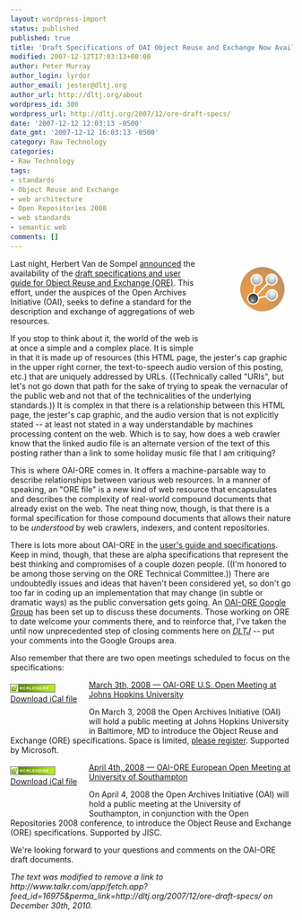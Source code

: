 ```yaml
---
layout: wordpress-import
status: published
published: true
title: 'Draft Specifications of OAI Object Reuse and Exchange Now Available'
modified: 2007-12-12T17:03:13+00:00
author: Peter Murray
author_login: lyrdor
author_email: jester@dltj.org
author_url: http://dltj.org/about
wordpress_id: 300
wordpress_url: http://dltj.org/2007/12/ore-draft-specs/
date: '2007-12-12 12:03:13 -0500'
date_gmt: '2007-12-12 16:03:13 -0500'
category: Raw Technology
categories:
- Raw Technology
tags:
- standards
- Object Reuse and Exchange
- web architecture
- Open Repositories 2008
- web standards
- semantic web
comments: []
---
```

<p><img alt="ORE logo" src="/wp-content/uploads/2007/12/ore_logo_e_80.png" width="80" height="80" style="float: right; padding: 1em 1em 5em 5em;" />Last night, Herbert Van de Sompel <a href="http://www.openarchives.org/pipermail/oai-implementers/2007-December/001788.html" title="&#039release of alpha OAI-ORE documents&#039; posting to OAI-implementers mailing list">announced</a> the availability of the <a href="http://openarchives.org/ore/toc" title="OAI-ORE Table of Contents to Specifications and User Guide">draft specifications and user guide for Object Reuse and Exchange (ORE)</a>.  This effort, under the auspices of the Open Archives Initiative (OAI), seeks to define a standard for the description and exchange of aggregations of web resources.      </p>
<p>If you stop to think about it, the world of the web is at once a simple and a complex place.  It is simple in that it is made up of resources (this HTML page, the jester's cap graphic in the upper right corner, the <span class="removed_link" title="http://www.talkr.com/app/fetch.app?feed_id=16975&amp;perma_link=http://dltj.org/2007/12/ore-draft-specs/">text-to-speech audio version of this posting</span>, etc.) that are uniquely addressed by URLs. ((Technically called "URIs", but let's not go down that path for the sake of trying to speak the vernacular of the public web and not that of the technicalities of the underlying standards.))  It is complex in that there is a relationship between this HTML page, the jester's cap graphic, and the audio version that is not explicitly stated -- at least not stated in a way understandable by machines processing content on the web.  Which is to say, how does a web crawler know that the linked audio file is an alternate version of the text of this posting rather than a link to some holiday music file that I am critiquing?  </p>
<p>This is where OAI-ORE comes in.  It offers a machine-parsable way to describe relationships between various web resources.  In a manner of speaking, an "ORE file" is a new kind of web resource that encapsulates and describes the complexity of real-world compound documents that already exist on the web.  The neat thing now, though, is that there is a formal specification for those compound documents that allows their nature to be <em>understood</em> by web crawlers, indexers, and content repositories.</p>
<p>There is lots more about OAI-ORE in the <a href="http://openarchives.org/ore/toc" title="OAI-ORE Table of Contents to Specifications and User Guide">user's guide and specifications</a>.  Keep in mind, though, that these are alpha specifications that represent the best thinking and compromises of a couple dozen people.  ((I'm honored to be among those serving on the ORE Technical Committee.))  There are undoubtedly issues and ideas that haven't been considered yet, so don't go too far in coding up an implementation that may change (in subtle or dramatic ways) as the public conversation gets going.  An <a href="http://groups.google.com/group/oai-ore" title="OAI-ORE Google Group">OAI-ORE Google Group</a> has been set up to discuss these documents.  Those working on ORE to date welcome your comments there, and to reinforce that, I've taken the until now unprecedented step of closing comments here on <acronym title="Disruptive Library Technology Jester"><i>DLTJ</i></acronym> -- put your comments into the Google Groups area.</p>
<p>Also remember that there are two open meetings scheduled to focus on the specifications:</p>
<div class="vevent" id="hcalendar-OAI-ORE-Open-Meeting-usa">
<div style="float:left; padding: 0.5em 1.5em 3em 0"><a href="http://suda.co.uk/projects/microformats/hcalendar/get-cal.php?uri=http://dltj.org/2007/12/ore-draft-specs"><img src="/wp-content/uploads/2007/12/microformat_hcalendar.png" alt="hCalendar Encoded Microformat" width="80" height="15" /><br />Download iCal file</a></div>
<p><a class="url" href="http://www.openarchives.org/ore/documents/ore-hopkins-press-release.pdf" title="Press Release for ORE Open Meeting"><abbr class="dtstart" title="20080303">March 3th, 2008</abbr> &mdash; <span class="summary">OAI-ORE U.S. Open Meeting</span> at <span class="location">Johns Hopkins University</span></a>
<div class="description">On March 3, 2008 the Open Archives Initiative (OAI) will hold a public meeting at Johns Hopkins University in Baltimore, MD to introduce the Object Reuse and Exchange (ORE) specifications.  Space is limited, <a href="http://www.regonline.com/oai-ore" title="ORE U.S. Meeting registration">please register</a>.  Supported by Microsoft.</div>
</div>
<div class="vevent" id="hcalendar-OAI-ORE-Open-Meeting-uk">
<div style="float:left; padding: 0.5em 1.5em 3em 0"><a href="http://suda.co.uk/projects/microformats/hcalendar/get-cal.php?uri=http://dltj.org/2007/12/ore-draft-specs"><img src="/wp-content/uploads/2007/12/microformat_hcalendar.png" alt="hCalendar Encoded Microformat" width="80" height="15" /><br />Download iCal file</a></div>
<p><a class="url" href="http://www.openarchives.org/ore/documents/ore-hopkins-press-release.pdf" title="Press Release for ORE Open Meeting"><abbr class="dtstart" title="20080404">April 4th, 2008</abbr> &mdash; <span class="summary">OAI-ORE European Open Meeting</span> at <span class="location">University of Southampton</span></a>
<div class="description">On April 4, 2008 the Open Archives Initiative (OAI) will hold a public meeting at the University of Southampton, in conjunction with the Open Repositories 2008 conference, to introduce the Object Reuse and Exchange (ORE) specifications.  Supported by JISC.</div>
</div>
<p>We're looking forward to your questions and comments on the OAI-ORE draft documents.
<p style="padding:0;margin:0;font-style:italic;" class="removed_link">The text was modified to remove a link to http://www.talkr.com/app/fetch.app?feed_id=16975&perma_link=http://dltj.org/2007/12/ore-draft-specs/ on December 30th, 2010.</p>
